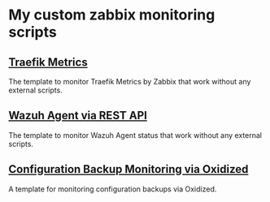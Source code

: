 # My custom zabbix monitoring scripts

## [Traefik Metrics](traefik-metrics)
The template to monitor Traefik Metrics by Zabbix that work without any external scripts.


## [Wazuh Agent via REST API](wazuh-agent)
The template to monitor Wazuh Agent status that work without any external scripts.

## [Configuration Backup Monitoring via Oxidized](oxidized)
A template for monitoring configuration backups via Oxidized.